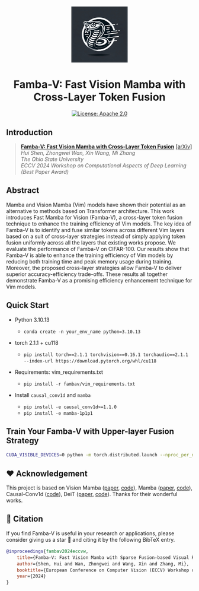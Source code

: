 <p align="center">
<img src="assets/logo.jpg" width="30%"> <br>
</p>

<div align="center">
<h1>Famba-V: Fast Vision Mamba with Cross-Layer Token Fusion</h1>
</div>
<div align="center">
<a href="https://opensource.org/licenses/Apache-2.0">
  <img alt="License: Apache 2.0" src="https://img.shields.io/badge/License-Apache%202.0-4E94CE.svg">
</a>
</div>

## Introduction
  
> **[Famba-V: Fast Vision Mamba with Cross-Layer Token Fusion](https://arxiv.org/abs/2409.09808)** [[arXiv]](https://arxiv.org/abs/2409.09808)   
> *Hui Shen, Zhongwei Wan, Xin Wang, Mi Zhang*   
> *The Ohio State University*  
> *ECCV 2024 Workshop on Computational Aspects of Deep Learning (Best Paper Award)*

## Abstract
Mamba and Vision Mamba (Vim) models have shown their potential as an alternative to methods based on Transformer architecture. This work introduces Fast Mamba for Vision (Famba-V), a cross-layer token fusion technique to enhance the training efficiency of Vim models. The key idea of Famba-V is to identify and fuse similar tokens across different Vim layers based on a suit of cross-layer strategies instead of simply applying token fusion uniformly across all the layers that existing works propose. We evaluate the performance of Famba-V on CIFAR-100. Our results show that Famba-V is able to enhance the training efficiency of Vim models by reducing both training time and peak memory usage during training. Moreover, the proposed cross-layer strategies allow Famba-V to deliver superior accuracy-efficiency trade-offs. These results all together demonstrate Famba-V as a promising efficiency enhancement technique for Vim models.


## Quick Start

- Python 3.10.13

  - `conda create -n your_env_name python=3.10.13`

- torch 2.1.1 + cu118
  - `pip install torch==2.1.1 torchvision==0.16.1 torchaudio==2.1.1 --index-url https://download.pytorch.org/whl/cu118`

- Requirements: vim_requirements.txt
  - `pip install -r fambav/vim_requirements.txt`

- Install ``causal_conv1d`` and ``mamba``
  - `pip install -e causal_conv1d>=1.1.0`
  - `pip install -e mamba-1p1p1`
  
  

## Train Your Famba-V with Upper-layer Fusion Strategy
```bash
CUDA_VISIBLE_DEVICES=0 python -m torch.distributed.launch --nproc_per_node=1 --use_env main.py --model vim_tiny_patch16_224_bimambav2_final_pool_mean_abs_pos_embed_with_midclstok_div2 --batch-size 128 --drop-path 0.0 --weight-decay 0.1 --num_workers 25 --data-set CIFAR --data-path ./datasets/cifar-100-python --output_dir ./output/vim_tiny_patch16_224_bimambav2_final_pool_mean_abs_pos_embed_with_midclstok_div2 --no_amp --fusion-strategy upper --fusion-layer 4 --fusion-token 8
```
## :heart: Acknowledgement 
This project is based on Vision Mamba ([paper](https://arxiv.org/abs/2401.09417), [code](https://github.com/hustvl/Vim?tab=readme-ov-file)), Mamba ([paper](https://arxiv.org/abs/2312.00752), [code](https://github.com/state-spaces/mamba)), Causal-Conv1d ([code](https://github.com/Dao-AILab/causal-conv1d)), DeiT ([paper](https://arxiv.org/abs/2012.12877), [code](https://github.com/facebookresearch/deit)). Thanks for their wonderful works.

## 🥳 Citation
If you find Famba-V is useful in your research or applications, please consider giving us a star 🌟 and citing it by the following BibTeX entry.

```bibtex
@inproceedings{fambav2024eccvw,
    title={Famba-V: Fast Vision Mamba with Sparse Fusion-based Visual Representation},
    author={Shen, Hui and Wan, Zhongwei and Wang, Xin and Zhang, Mi},
    booktitle={European Conference on Computer Vision (ECCV) Workshop on Computational Aspects of Deep Learning},
    year={2024}
}
```
